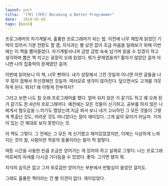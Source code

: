 ```yaml
---
layout: post
title:  "[책] [재독] Becoming a Better Programmer"
date:   2018-02-05
tags: [book]
---
```


  프로그래머의 자기계발서, 훌륭한 프로그래머가 되는 법. 이전에 너무 재밌게 읽었던 기억이 있어서 기분 전환도 할 겸, 지식과는 별 상관 없이 조금 마음을 달래보기 위해 이번에는 이 책을 뽑아들었다. 자기계발서니까 금방 금방 슉슉 넘기며 읽을 수 있겠지 하고 생각하며 뽑은 책 치고는 굉장히 오래 읽었다. 뭐가 문제였을까? 활자가 많았던 걸까 아니면 나의 집중력의 문제였던 걸까.

  이번에 읽어보니 이 책, 너무 뻔하다. 내가 성장해서 그런 것일까 아니면 이런 글들을 너무 많이 접해서 무신경해진 것일까. 여러모로 생각이 많아진다. 덮으면서도 고개를 갸웃하게 된다. 뭐지? 왜 이렇게 진부하지?

  그러고 보면 나도 참 오래 프로그래머를 했다. 얼마 되지 않은 거 같기도 하고 꽤 오래 된 거 같기도 한 4년차 프로그래머다. 예전에는 모든 것들이 신기하고, 공부를 하지 않은 나에게서 혐오감을 느끼기도 했었는데 지금 와서 보니 내가 고뇌하던 그 모든 것들이 그렇게 특출난 것도, 어려운 것도 아니었다는 점이 재미있다. 그게 삶의 묘미가 아닐까. 가까이 있는 건 제대로 보지 못한다는 것.

  이 책도 그렇다. 그 전에는 그 모든 게 신기했고 재미있었겠지만, 이제는 식상하게 느껴지는 것이 참, 사람이란 적응의 동물이라는 말이 딱 알맞다.

  여튼 시간을 사용한 만큼 조금은 얻어가는 게 있어야 하고 실제로 그렇다. 나는 프로그래머로써의 자세를 다시금 가다듬을 수 있었다. 좋아. 그거면 됐지 뭐.

  지식의 습득은 없고 그저 위로감만 얻어가는 부분에서 반발심이 들었던 걸지도.

  그래도 훌륭한 책이라는 건 별 이견이 없다. 재미있었다.